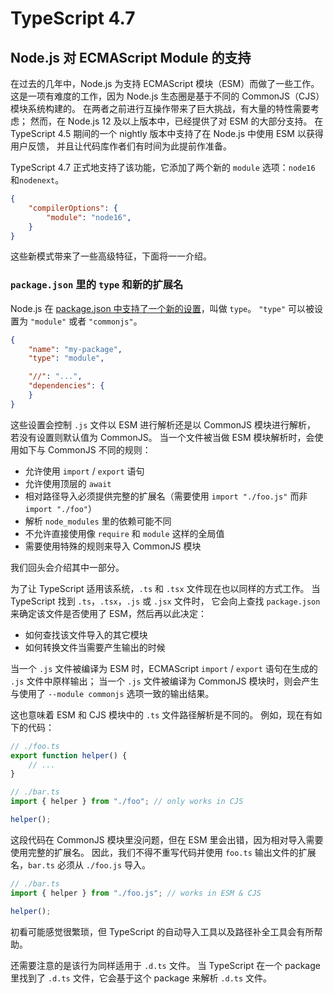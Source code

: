 # TypeScript 4.7

## Node.js 对 ECMAScript Module 的支持

在过去的几年中，Node.js 为支持 ECMAScript 模块（ESM）而做了一些工作。
这是一项有难度的工作，因为 Node.js 生态圈是基于不同的 CommonJS（CJS）模块系统构建的。
在两者之前进行互操作带来了巨大挑战，有大量的特性需要考虑；
然而，在 Node.js 12 及以上版本中，已经提供了对 ESM 的大部分支持。
在 TypeScript 4.5 期间的一个 nightly 版本中支持了在 Node.js 中使用 ESM 以获得用户反馈，
并且让代码库作者们有时间为此提前作准备。

TypeScript 4.7 正式地支持了该功能，它添加了两个新的 `module` 选项：`node16` 和`nodenext`。

```json
{
    "compilerOptions": {
        "module": "node16",
    }
}
```

这些新模式带来了一些高级特征，下面将一一介绍。

### `package.json` 里的 `type` 和新的扩展名

Node.js 在 [package.json 中支持了一个新的设置](https://nodejs.org/api/packages.html#packages_package_json_and_file_extensions)，叫做 `type`。
`"type"` 可以被设置为 `"module"` 或者 `"commonjs"`。

```json
{
    "name": "my-package",
    "type": "module",

    "//": "...",
    "dependencies": {
    }
}
```

这些设置会控制 `.js` 文件以 ESM 进行解析还是以 CommonJS 模块进行解析，
若没有设置则默认值为 CommonJS。
当一个文件被当做 ESM 模块解析时，会使用如下与 CommonJS 不同的规则：

* 允许使用 `import` / `export` 语句
* 允许使用顶层的 `await`
* 相对路径导入必须提供完整的扩展名（需要使用 `import "./foo.js"` 而非 `import "./foo"`）
* 解析 `node_modules` 里的依赖可能不同
* 不允许直接使用像 `require` 和 `module` 这样的全局值
* 需要使用特殊的规则来导入 CommonJS 模块

我们回头会介绍其中一部分。

为了让 TypeScript 适用该系统，`.ts` 和 `.tsx` 文件现在也以同样的方式工作。
当 TypeScript 找到 `.ts`，`.tsx`，`.js` 或 `.jsx` 文件时，
它会向上查找 `package.json` 来确定该文件是否使用了 ESM，然后再以此决定：

* 如何查找该文件导入的其它模块
* 如何转换文件当需要产生输出的时候

当一个 `.js` 文件被编译为 ESM 时，ECMAScript `import` / `export` 语句在生成的 `.js` 文件中原样输出；
当一个 `.js` 文件被编译为 CommonJS 模块时，则会产生与使用了 `--module commonjs` 选项一致的输出结果。

这也意味着 ESM 和 CJS 模块中的 `.ts` 文件路径解析是不同的。
例如，现在有如下的代码：

```ts
// ./foo.ts
export function helper() {
    // ...
}

// ./bar.ts
import { helper } from "./foo"; // only works in CJS

helper();
```

这段代码在 CommonJS 模块里没问题，但在 ESM 里会出错，因为相对导入需要使用完整的扩展名。
因此，我们不得不重写代码并使用 `foo.ts` 输出文件的扩展名，`bar.ts` 必须从 `./foo.js` 导入。

```ts
// ./bar.ts
import { helper } from "./foo.js"; // works in ESM & CJS

helper();
```

初看可能感觉很繁琐，但 TypeScript 的自动导入工具以及路径补全工具会有所帮助。

还需要注意的是该行为同样适用于 `.d.ts` 文件。
当 TypeScript 在一个 package 里找到了 `.d.ts` 文件，它会基于这个 package 来解析 `.d.ts` 文件。
